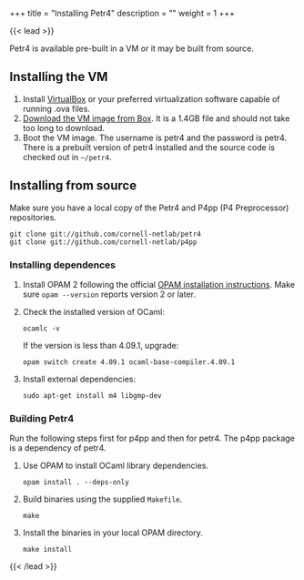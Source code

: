 +++
title = "Installing Petr4"
description = ""
weight = 1
+++

{{< lead >}}

Petr4 is available pre-built in a VM or it may be built from source.

## Installing the VM

1. Install [VirtualBox](https://virtualbox.org/) or your preferred
   virtualization software capable of running .ova files.
1. [Download the VM image from
   Box](https://cornell.box.com/s/xcvswidhg5rn6wq2q8lbbso6bk719kr6). It is
   a 1.4GB file and should not take too long to download.
1. Boot the VM image. The username is petr4 and the password is petr4. There
   is a prebuilt version of petr4 installed and the source code is
   checked out in `~/petr4`.

## Installing from source

Make sure you have a local copy of the Petr4 and P4pp (P4 Preprocessor)
repositories.
```
git clone git://github.com/cornell-netlab/petr4
git clone git://github.com/cornell-netlab/p4pp
```

### Installing dependences

1. Install OPAM 2 following the official [OPAM installation
   instructions](https://opam.ocaml.org/doc/Install.html). Make sure `opam
   --version` reports version 2 or later.

1. Check the installed version of OCaml:
    ```
    ocamlc -v
    ```
    If the version is less than 4.09.1, upgrade:
    ```
    opam switch create 4.09.1 ocaml-base-compiler.4.09.1
    ```

1. Install external dependencies:
   ```
   sudo apt-get install m4 libgmp-dev
   ```

### Building Petr4
Run the following steps first for p4pp and then for petr4. The p4pp package is
a dependency of petr4.

1. Use OPAM to install OCaml library dependencies. 
   ```
   opam install . --deps-only
   ```

1. Build binaries using the supplied `Makefile`.
   ```
   make
   ```

1. Install the binaries in your local OPAM directory.
   ```
   make install
   ``` 

{{< /lead >}}

